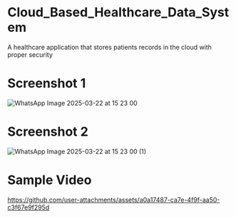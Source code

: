 # Cloud_Based_Healthcare_Data_System
A healthcare application that stores patients records in the cloud with proper security
# Screenshot 1
![WhatsApp Image 2025-03-22 at 15 23 00](https://github.com/user-attachments/assets/571b5914-b995-4f6a-952f-28e62e4f5448)
# Screenshot 2
![WhatsApp Image 2025-03-22 at 15 23 00 (1)](https://github.com/user-attachments/assets/7f51220e-b55d-4188-b2c9-4ed5cf76a59c)
# Sample Video
https://github.com/user-attachments/assets/a0a17487-ca7e-4f9f-aa50-c3f67e9f295d

